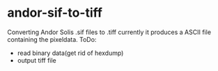 andor-sif-to-tiff
=================

Converting Andor Solis .sif files to .tiff
currently it produces a ASCII file containing the pixeldata. 
ToDo:
- read binary data(get rid of hexdump)
- output tiff file
